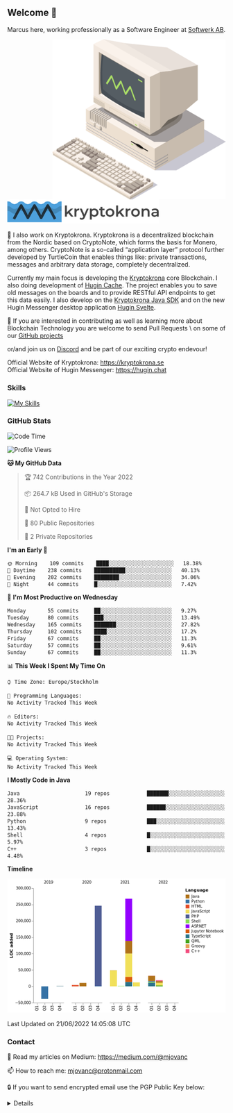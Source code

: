 ## Welcome 👋

Marcus here, working professionally as a Software Engineer at [Softwerk AB](https://github.com/softwerkab).

<a href="https://kryptokrona.se/">
    <img src="./xkr-mining-400x369.png" width="400" align="right">
</a>

<p align="left">
  <img src="kryptokrona.png" alt="Kryptokrona" width="350"/>
</p>

🔭 I also work on Kryptokrona. Kryptokrona is a decentralized blockchain from the Nordic based on CryptoNote, which forms the basis for Monero, among others. CryptoNote is a so-called “application layer” protocol further developed by TurtleCoin that enables things like: private transactions, messages and arbitrary data storage, completely decentralized.

Currently my main focus is developing the [Kryptokrona](https://github.com/kryptokrona/kryptokrona) core Blockchain. I also doing development of [Hugin Cache](https://github.com/kryptokrona/hugin-cache). The project enables you to save old messages on the boards and to provide RESTful API endpoints to get this data easily. I also develop on the [Kryptokrona Java SDK](https://github.com/kryptokrona/kryptokrona-sdk) and on the new Hugin Messenger desktop application [Hugin Svelte](https://github.com/kryptokrona/hugin-svelte).

🌱 If you are interested in contributing as well as learning more about Blockchain Technology you are welcome to send Pull Requests \ 
on some of our [GitHub projects](https://github.com/kryptokrona/) 

or/and join us on [Discord](https://discord.gg/mkRpVgDubC) and be part of our exciting crypto endevour!

Official Website of Kryptokrona: https://kryptokrona.se \
Official Website of Hugin Messenger: https://hugin.chat

### Skills

[![My Skills](https://skills.thijs.gg/icons?i=java,reactivex,spring,hibernate,gradle,kotlin,py,js,nodejs,svelte,angular,git,docker,bash,mysql,postgres,sqlite,idea,linux,md,ansible,nginx,jenkins,github,gitlab,azure&theme=dark)](https://skills.thijs.gg)


### GitHub Stats

<!-- [![Top Langs](https://github-readme-stats.vercel.app/api/top-langs/?username=mjovanc&layout=compact)](https://github.com/anuraghazra/github-readme-stats)-->

<!--START_SECTION:waka-->
![Code Time](http://img.shields.io/badge/Code%20Time-0%20secs-blue)

![Profile Views](http://img.shields.io/badge/Profile%20Views-69-blue)

**🐱 My GitHub Data** 

> 🏆 742 Contributions in the Year 2022
 > 
> 📦 264.7 kB Used in GitHub's Storage 
 > 
> 🚫 Not Opted to Hire
 > 
> 📜 80 Public Repositories 
 > 
> 🔑 2 Private Repositories  
 > 
**I'm an Early 🐤** 

```text
🌞 Morning    109 commits    ████░░░░░░░░░░░░░░░░░░░░░   18.38% 
🌆 Daytime    238 commits    ██████████░░░░░░░░░░░░░░░   40.13% 
🌃 Evening    202 commits    ████████░░░░░░░░░░░░░░░░░   34.06% 
🌙 Night      44 commits     █░░░░░░░░░░░░░░░░░░░░░░░░   7.42%

```
📅 **I'm Most Productive on Wednesday** 

```text
Monday       55 commits     ██░░░░░░░░░░░░░░░░░░░░░░░   9.27% 
Tuesday      80 commits     ███░░░░░░░░░░░░░░░░░░░░░░   13.49% 
Wednesday    165 commits    ███████░░░░░░░░░░░░░░░░░░   27.82% 
Thursday     102 commits    ████░░░░░░░░░░░░░░░░░░░░░   17.2% 
Friday       67 commits     ██░░░░░░░░░░░░░░░░░░░░░░░   11.3% 
Saturday     57 commits     ██░░░░░░░░░░░░░░░░░░░░░░░   9.61% 
Sunday       67 commits     ██░░░░░░░░░░░░░░░░░░░░░░░   11.3%

```


📊 **This Week I Spent My Time On** 

```text
⌚︎ Time Zone: Europe/Stockholm

💬 Programming Languages: 
No Activity Tracked This Week

🔥 Editors: 
No Activity Tracked This Week

🐱‍💻 Projects: 
No Activity Tracked This Week

💻 Operating System: 
No Activity Tracked This Week

```

**I Mostly Code in Java** 

```text
Java                     19 repos            ███████░░░░░░░░░░░░░░░░░░   28.36% 
JavaScript               16 repos            ██████░░░░░░░░░░░░░░░░░░░   23.88% 
Python                   9 repos             ███░░░░░░░░░░░░░░░░░░░░░░   13.43% 
Shell                    4 repos             █░░░░░░░░░░░░░░░░░░░░░░░░   5.97% 
C++                      3 repos             █░░░░░░░░░░░░░░░░░░░░░░░░   4.48%

```


**Timeline**

![Chart not found](https://raw.githubusercontent.com/mjovanc/mjovanc/main/charts/bar_graph.png) 


 Last Updated on 21/06/2022 14:05:08 UTC
<!--END_SECTION:waka-->

### Contact

🔮 Read my articles on Medium: https://medium.com/@mjovanc

📫 How to reach me: mjovanc@protonmail.com

🔒 If you want to send encrypted email use the PGP Public Key below:

<details>

```
-----BEGIN PGP PUBLIC KEY BLOCK-----
Version: OpenPGP.js v4.10.10
Comment: https://openpgpjs.org

xsBNBFyOSrQBCADNEk2VyNYVIaqiEXUwWK86644Du5nCQ+B4ZYiFa9PeLD6q
N4dIUprPQbHEq5uMhORzwDkQjsrXk5ydSB7Wo1sR2+wCvAZxunrnLRxuaqoe
KrAyaEKV+KpYp0QpVMLTn4YGkF9JKHenjFHtTLfskvknbX5Uc5hI+Gd8K6Ou
fbEBr118xCAnwOB6BMI1bGk8qq3Nwps3lCIXPjeyABzYALnXNwEV95sc+CvH
+BRtF4NNCMZGd4hOqrm9nlOVwcSrXIKWN2kZWEpKBGf4s8StYurn5WtQqcp+
mSFjf9go2UPfIfkV6aKG0xFk55ZrtJV6yHdWk8rdBYFmLu87a378ApWNABEB
AAHNMSJtam92YW5jQHByb3Rvbm1haWwuY29tIiA8bWpvdmFuY0Bwcm90b25t
YWlsLmNvbT7CwHUEEAEIAB8FAlyOSrQGCwkHCAMCBBUICgIDFgIBAhkBAhsD
Ah4BAAoJEMrLSkq/fy3sNgQH/3lsWKIfeX9F66wIxHfEF5rphXG5sQ7cjWh9
SdQMdSz3i1SKpNNecE1jvpbN9yqEjKv+K8ywUdanH4GSGxG467bpTtJxPu83
GlgUaIw5yIcmbmoeAGLFeeqXc+cjWBZllbROFt0c9FRlEKYTf27wgMuh6YNK
kOc8nJ5Ua62WV0lsADT1+YHbWH980BAg9hw8BpHM8tyfSjSa2ce3IqSDI5gZ
xAr49z3X9/tBUcvTp8SonqydMvYoAB5Lg9ZmWnVi6gQTj9jqrJReaixxvKyr
GDfyXcN7wBG1xvSYExg5jn/ZB25b870bCv9DlIA4U7YKvszogvzq+FcZTxbb
z7bQSUfOwE0EXI5KtAEIAKzXRNALjtyZjIl/wKYP9sldc8J0V9wCY9ezVugB
NNrkrGksiDb5af2AW/ndcqpqxqlpuXUvROyrPU+ssQlWUPw6ZVn63fHuyIO1
HvVT7mOYTrJhwWi0kmx1eza0IsLm+HtMtIZIUWy3kdJCOMIPcABFaSutnKAR
L6y946Uyir0MKfahBrnGXRYu+9Jhc2vIoExXhe8I2y+xG4Qb2V9mfG/sQlj1
K7aywAFyJc+6eCRBrx+WiEjnh/wIS3EPIC4Mk97B8UEAG11jVqoyNQUmfE/Q
/I+AfFKbbmbrK0urYKh0kjeKcyTLNRdFo6Qdxv+KXKqFZjlgti1reFdQ/QR6
XdcAEQEAAcLAXwQYAQgACQUCXI5KtAIbDAAKCRDKy0pKv38t7OeUB/9vwcra
zu7eau/TdW5dvugAu4kSLVtW7cFCkJyTFP60vhn96IiaDIsaDlg4ChnSOxwt
PNMDpBhqn5yrE9qweg3MzoO4w1Lv2HaVJQNCQBTYhDylL9yYNi856iHv4rnk
uVcrf/LVsG/2zAilvYWIKOPRLesD9f7kUuvMT0CAx8G2xa918cQEwazZjWuN
rBB/JW7Sy1dMfqZNFRWn51mGOiaP6DoracwwUihm1HhxivGaqem/JcpRygsB
B2Fvw0AIJ2Vx9Mw75TTI045M1QqzL3wBfjFVc8qhFnlV5pABL3yCrt+ktwRB
5ZFsLhSOCigOQUAqwxWTzPjglWFmfDpJP40p
=FkPY
-----END PGP PUBLIC KEY BLOCK-----
```
    
</details>
